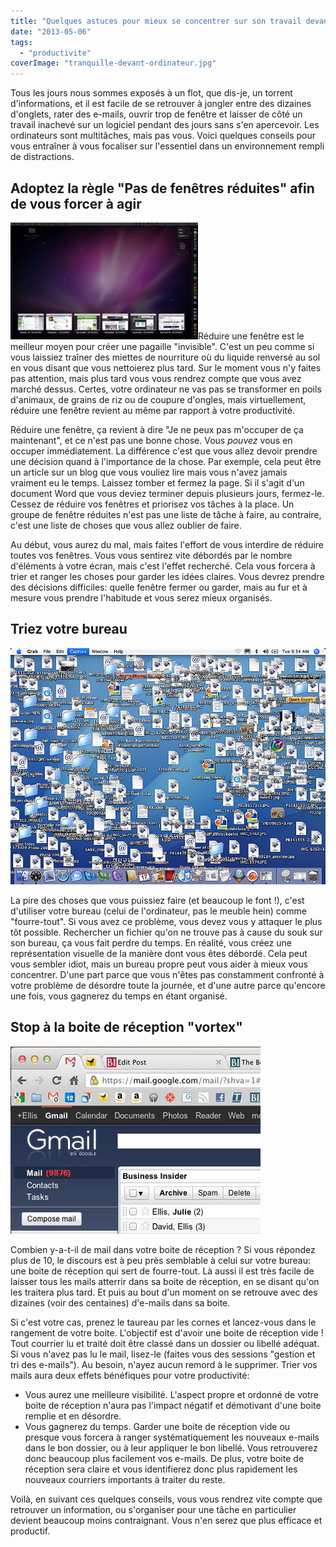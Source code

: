 ```yaml
---
title: "Quelques astuces pour mieux se concentrer sur son travail devant un ordinateur"
date: "2013-05-06"
tags:
  - "productivite"
coverImage: "tranquille-devant-ordinateur.jpg"
---
```


Tous les jours nous sommes exposés à un flot, que dis-je, un torrent d'informations, et il est facile de se retrouver à jongler entre des dizaines d'onglets, rater des e-mails, ouvrir trop de fenêtre et laisser de côté un travail inachevé sur un logiciel pendant des jours sans s'en apercevoir. Les ordinateurs sont multitâches, mais pas vous. Voici quelques conseils pour vous entraîner à vous focaliser sur l'essentiel dans un environnement rempli de distractions.

## Adoptez la règle "Pas de fenêtres réduites" afin de vous forcer à agir

![fenetres](images/fenetres-300x187.jpg)Réduire une fenêtre est le meilleur moyen pour créer une pagaille "invisible". C'est un peu comme si vous laissiez traîner des miettes de nourriture où du liquide renversé au sol en vous disant que vous nettoierez plus tard. Sur le moment vous n'y faites pas attention, mais plus tard vous vous rendrez compte que vous avez marché dessus. Certes, votre ordinateur ne vas pas se transformer en poils d'animaux, de grains de riz ou de coupure d'ongles, mais virtuellement, réduire une fenêtre revient au même par rapport à votre productivité.

Réduire une fenêtre, ça revient à dire "Je ne peux pas m'occuper de ça maintenant", et ce n'est pas une bonne chose. Vous _pouvez_ vous en occuper immédiatement. La différence c'est que vous allez devoir prendre une décision quand à l'importance de la chose. Par exemple, cela peut être un article sur un blog que vous vouliez lire mais vous n'avez jamais vraiment eu le temps. Laissez tomber et fermez la page. Si il s'agit d'un document Word que vous deviez terminer depuis plusieurs jours, fermez-le. Cessez de réduire vos fenêtres et priorisez vos tâches à la place. Un groupe de fenêtre réduites n'est pas une liste de tâche à faire, au contraire, c'est une liste de choses que vous allez oublier de faire.

Au début, vous aurez du mal, mais faites l'effort de vous interdire de réduire toutes vos fenêtres. Vous vous sentirez vite débordés par le nombre d'éléments à votre écran, mais c'est l'effet recherché. Cela vous forcera à trier et ranger les choses pour garder les idées claires. Vous devrez prendre des décisions difficiles: quelle fenêtre fermer ou garder, mais au fur et à mesure vous prendre l'habitude et vous serez mieux organisés.

## Triez votre bureau

![bureau-desordre](images/bureau-desordre.jpg)

La pire des choses que vous puissiez faire (et beaucoup le font !), c'est d'utiliser votre bureau (celui de l'ordinateur, pas le meuble hein) comme "fourre-tout". Si vous avez ce problème, vous devez vous y attaquer le plus tôt possible. Rechercher un fichier qu'on ne trouve pas à cause du souk sur son bureau, ça vous fait perdre du temps. En réalité, vous créez une représentation visuelle de la manière dont vous êtes débordé. Cela peut vous sembler idiot, mais un bureau propre peut vous aider à mieux vous concentrer. D'une part parce que vous n'êtes pas constamment confronté à votre problème de désordre toute la journée, et d'une autre parce qu'encore une fois, vous gagnerez du temps en étant organisé.

## Stop à la boite de réception "vortex"

![email](images/email.jpg)

Combien y-a-t-il de mail dans votre boite de réception ? Si vous répondez plus de 10, le discours est à peu près semblable à celui sur votre bureau: une boite de réception qui sert de fourre-tout. Là aussi il est très facile de laisser tous les mails atterrir dans sa boite de réception, en se disant qu'on les traitera plus tard. Et puis au bout d'un moment on se retrouve avec des dizaines (voir des centaines) d'e-mails dans sa boite.

Si c'est votre cas, prenez le taureau par les cornes et lancez-vous dans le rangement de votre boite. L'objectif est d'avoir une boite de réception vide ! Tout courrier lu et traité doit être classé dans un dossier ou libellé adéquat. Si vous n'avez pas lu le mail, lisez-le (faites vous des sessions "gestion et tri des e-mails"). Au besoin, n'ayez aucun remord à le supprimer. Trier vos mails aura deux effets bénéfiques pour votre productivité:

- Vous aurez une meilleure visibilité. L'aspect propre et ordonné de votre boite de réception n'aura pas l'impact négatif et démotivant d'une boite remplie et en désordre.
- Vous gagnerez du temps. Garder une boite de réception vide ou presque vous forcera à ranger systématiquement les nouveaux e-mails dans le bon dossier, ou à leur appliquer le bon libellé. Vous retrouverez donc beaucoup plus facilement vos e-mails. De plus, votre boite de réception sera claire et vous identifierez donc plus rapidement les nouveaux courriers importants à traiter du reste.

Voilà, en suivant ces quelques conseils, vous vous rendrez vite compte que retrouver un information, ou s'organiser pour une tâche en particulier devient beaucoup moins contraignant. Vous n'en serez que plus efficace et productif.

